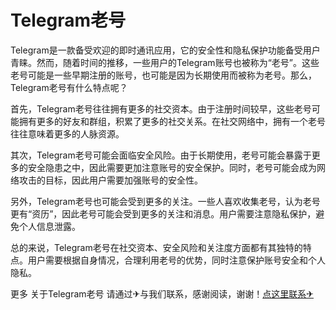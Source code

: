 # Telegram老号

Telegram是一款备受欢迎的即时通讯应用，它的安全性和隐私保护功能备受用户青睐。然而，随着时间的推移，一些用户的Telegram账号也被称为“老号”。这些老号可能是一些早期注册的账号，也可能是因为长期使用而被称为老号。那么，Telegram老号有什么特点呢？

首先，Telegram老号往往拥有更多的社交资本。由于注册时间较早，这些老号可能拥有更多的好友和群组，积累了更多的社交关系。在社交网络中，拥有一个老号往往意味着更多的人脉资源。

其次，Telegram老号可能会面临安全风险。由于长期使用，老号可能会暴露于更多的安全隐患之中，因此需要更加注意账号的安全保护。同时，老号可能会成为网络攻击的目标，因此用户需要加强账号的安全性。

另外，Telegram老号也可能会受到更多的关注。一些人喜欢收集老号，认为老号更有“资历”，因此老号可能会受到更多的关注和消息。用户需要注意隐私保护，避免个人信息泄露。

总的来说，Telegram老号在社交资本、安全风险和关注度方面都有其独特的特点。用户需要根据自身情况，合理利用老号的优势，同时注意保护账号安全和个人隐私。

更多 关于Telegram老号 请通过✈与我们联系，感谢阅读，谢谢！[点这里联系✈](https://gg.k02.cc)